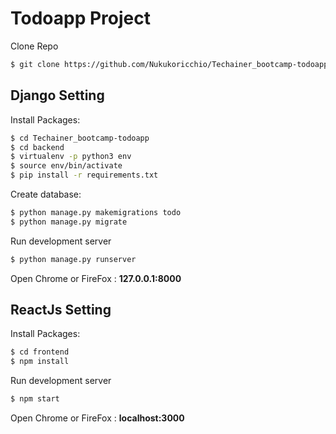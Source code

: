 # Todoapp Project

Clone Repo

```bash
$ git clone https://github.com/Nukukoricchio/Techainer_bootcamp-todoapp.git
```

## Django Setting

Install Packages:

```bash
$ cd Techainer_bootcamp-todoapp
$ cd backend
$ virtualenv -p python3 env
$ source env/bin/activate
$ pip install -r requirements.txt
```

Create database:

```bash
$ python manage.py makemigrations todo
$ python manage.py migrate
```

Run development server

```bash
$ python manage.py runserver
```

Open Chrome or FireFox : **127.0.0.1:8000**


## ReactJs Setting

Install Packages:

```bash
$ cd frontend
$ npm install
```

Run development server

```bash
$ npm start
```

Open Chrome or FireFox : **localhost:3000**
